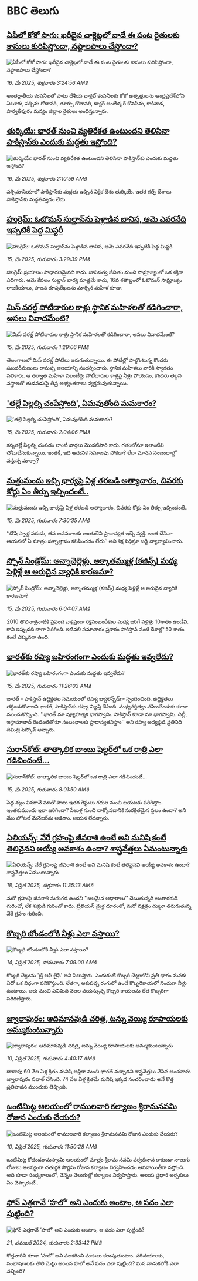 # BBC తెలుగు## [ఏపీలో కోకో సాగు: ఖరీదైన చాక్లెట్లలో వాడే ఈ పంట రైతులకు కాసులు కురిపిస్తోందా, నష్టాలపాలు చేస్తోందా?](https://www.bbc.com/telugu/articles/cly3n1d2gz9o?at_campaign=githubrss)![ఏపీలో కోకో సాగు: ఖరీదైన చాక్లెట్లలో వాడే ఈ పంట రైతులకు కాసులు కురిపిస్తోందా, నష్టాలపాలు చేస్తోందా?](https://ichef.bbci.co.uk/ace/standard/240/cpsprodpb/e210/live/5a839640-31ff-11f0-9d71-39e0857336a2.jpg)_16, మే 2025, శుక్రవారం 3:24:56 AMకి_అంతర్జాతీయ కంపెనీలతో పాటు దేశీయ చాక్లెట్‌ కంపెనీలకు కోకో ఉత్పత్తులను ఆంధ్రప్రదేశ్‌లోని ఏలూరు, పశ్చిమ గోదావరి, తూర్పు గోదావరి, డాక్టర్‌ అంబేద్కర్‌ కోనసీమ, కాకినాడ, పార్వతీపురం మన్యం జిల్లాల రైతులు అందిస్తున్నారు.## [తుర్కియే: భారత్ నుంచి వ్యతిరేకత ఉంటుందని తెలిసినా పాకిస్తాన్‌‌కు ఎందుకు మద్దతు ఇస్తోంది? ](https://www.bbc.com/telugu/articles/clyg5v30l7no?at_campaign=githubrss)![తుర్కియే: భారత్ నుంచి వ్యతిరేకత ఉంటుందని తెలిసినా పాకిస్తాన్‌‌కు ఎందుకు మద్దతు ఇస్తోంది? ](https://ichef.bbci.co.uk/ace/standard/240/cpsprodpb/9454/live/ffd96b00-31f6-11f0-badc-3ff23b984391.jpg)_16, మే 2025, శుక్రవారం 2:10:59 AMకి_పశ్చిమాసియాలో పాకిస్తాన్‌కు మద్దతు ఇచ్చిన ఏకైక దేశం తుర్కియే. ఇతర గల్ఫ్ దేశాలు పాకిస్తాన్‌కు మద్దతివ్వడం లేదు.## [హుర్రెమ్: ఓటొమన్ సుల్తాన్‌‌ను పెళ్లాడిన బానిస, ఆమె ఎవరనేది ఇప్పటికీ పెద్ద మిస్టరీ](https://www.bbc.com/telugu/articles/cx272lr9qj7o?at_campaign=githubrss)![హుర్రెమ్: ఓటొమన్ సుల్తాన్‌‌ను పెళ్లాడిన బానిస, ఆమె ఎవరనేది ఇప్పటికీ పెద్ద మిస్టరీ](https://ichef.bbci.co.uk/ace/standard/240/cpsprodpb/09d9/live/f64c0d60-2a8d-11f0-8ff1-59f5dcf8e9f5.jpg)_15, మే 2025, గురువారం 3:29:39 PMకి_హుర్రెమ్ ప్రయాణం సాధారణమైనది కాదు. బానిసత్వ జీవితం నుంచి సామ్రాజ్యంలో ఒక శక్తిగా ఎదిగారు. ఆమె కేవలం సుల్తాన్ భార్య మాత్రమే కాదు, 16వ శతాబ్దంలో ఓటొమన్ సామ్రాజ్యం రాజకీయాలు, పాలన రూపురేఖలను మార్చిన మహిళ కూడా.## [మిస్ వరల్డ్ పోటీదారుల కాళ్లు స్థానిక మహిళలతో కడిగించారా, అసలు వివాదమేంటి?](https://www.bbc.com/telugu/articles/c20nkx7pkpzo?at_campaign=githubrss)![మిస్ వరల్డ్ పోటీదారుల కాళ్లు స్థానిక మహిళలతో కడిగించారా, అసలు వివాదమేంటి?](https://ichef.bbci.co.uk/ace/standard/240/cpsprodpb/0730/live/37084340-3192-11f0-8ca4-cf9bdd8e2b45.jpg)_15, మే 2025, గురువారం 1:29:06 PMకి_తెలంగాణలో మిస్ వరల్డ్ పోటీలు జరుగుతున్నాయి. ఈ పోటీల్లో పాల్గొంటున్న కొందరు సుందరీమణులు రామప్ప ఆలయాన్ని సందర్శించారు. స్థానిక మహిళలు వారికి స్వాగతం పలికారు. ఆ తర్వాత మహిళా వలంటీర్లు పోటీదారుల కాళ్లపై నీళ్లు పోయడం, కొందరు తెల్లని వస్త్రాలతో తుడవడంపై తీవ్ర అభ్యంతరాలు వ్యక్తమవుతున్నాయి.## ['తల్లే పిల్లల్ని చంపేస్తోంది', ఏమవుతోంది మమకారం?](https://www.bbc.com/telugu/articles/c6296kye5p9o?at_campaign=githubrss)!['తల్లే పిల్లల్ని చంపేస్తోంది', ఏమవుతోంది మమకారం?](https://ichef.bbci.co.uk/ace/standard/240/cpsprodpb/afa9/live/b28f6c30-3194-11f0-8ca4-cf9bdd8e2b45.jpg)_15, మే 2025, గురువారం 2:04:06 PMకి_కన్నతల్లే పిల్లల్ని చంపడం లాంటి వార్తలు మొదటిసారి కాదు. గతంలోనూ ఇలాంటివి చోటుచేసుకున్నాయి. ఇంతకీ, ఇది ఆధునిక సమాజపు పోకడా? లేదా మానవ సంబంధాల్లో వస్తున్న మార్పా?## [మత్తుమందు ఇచ్చి భార్యపై ఏళ్ల తరబడి అత్యాచారం, చివరకు కోర్టు ఏం తీర్పు ఇచ్చిందంటే..](https://www.bbc.com/telugu/articles/czdy4mdyjy2o?at_campaign=githubrss)![మత్తుమందు ఇచ్చి భార్యపై ఏళ్ల తరబడి అత్యాచారం, చివరకు కోర్టు ఏం తీర్పు ఇచ్చిందంటే..](https://ichef.bbci.co.uk/ace/standard/240/cpsprodpb/29b1/live/34df1fc0-30e4-11f0-a23c-83a0dc8c6e05.png)_15, మే 2025, గురువారం 7:30:35 AMకి_‘‘దోషి స్వార్థ పరుడు, తన అవసరాలకు అంతులేని ప్రాధాన్యత ఇచ్చే వ్యక్తి. ఇంత చేసినా ఆయనలో ఏ మాత్రం పశ్చాత్తాపం కనిపించడం లేదు’’ అని శిక్ష విధిస్తూ జడ్జి వ్యాఖ్యానించారు.## [స్పోన్ సిండ్రోమ్: అన్నాచెల్లెళ్లు, అక్కాతమ్ముళ్ల (కజిన్స్) మధ్య పెళ్లిళ్లే ఆ అరుదైన వ్యాధికి కారణమా?](https://www.bbc.com/telugu/articles/c6287485w15o?at_campaign=githubrss)![స్పోన్ సిండ్రోమ్: అన్నాచెల్లెళ్లు, అక్కాతమ్ముళ్ల (కజిన్స్) మధ్య పెళ్లిళ్లే ఆ అరుదైన వ్యాధికి కారణమా?](https://ichef.bbci.co.uk/ace/standard/240/cpsprodpb/12a7/live/2106d8b0-30eb-11f0-92b4-d99be905cc56.jpg)_15, మే 2025, గురువారం 6:04:07 AMకి_2010 తొలినాళ్లనాటికి ప్రపంచ వ్యాప్తంగా రక్తసంబంధీకుల మధ్య జరిగే పెళ్లిళ్లు 10శాతం ఉండేవి. కానీ ఇప్పుడది బాగా పెరిగింది. ఇటీవలి సమాచారం ప్రకారం పాకిస్తాన్ వంటి దేశాల్లో 50 శాతం కంటే ఎక్కువగా ఉంది.## [భారత్‌కు రష్యా  బహిరంగంగా ఎందుకు  మద్దతు ఇవ్వలేదు?](https://www.bbc.com/telugu/articles/cpw7xr881x7o?at_campaign=githubrss)![భారత్‌కు రష్యా  బహిరంగంగా ఎందుకు  మద్దతు ఇవ్వలేదు?](https://ichef.bbci.co.uk/ace/standard/240/cpsprodpb/35ba/live/f093eff0-31a4-11f0-96c3-cf669419a2b0.jpg)_15, మే 2025, గురువారం 11:26:03 AMకి_భారత్ - పాకిస్తాన్ ఉద్రిక్తతల సమయంలో రష్యా బ్యాలెన్స్‌డ్‌గా స్పందించింది. ఉద్రిక్తతలు తగ్గించుకోవాలని భారత్, పాకిస్తాన్‌‌కు రష్యా విజ్ఞప్తి చేసింది. మధ్యవర్తిత్వం వహించేందుకు కూడా ముందుకొచ్చింది. ''భారత్ మా వ్యూహాత్మక భాగస్వామి. పాకిస్తాన్ కూడా మా భాగస్వామి. దిల్లీ, ఇస్లామాబాద్ రెండింటితోనూ సంబంధాలకు ప్రాధాన్యతనిస్తాం'' అని రష్యా అధ్యక్షుడి ప్రతినిధి దిమిత్రి పెస్కోవ్ అన్నారు.## [సురాన్‌కోట్: తాత్కాలిక బాంబు షెల్టర్‌లో ఒక రాత్రి ఎలా గడిచిందంటే...](https://www.bbc.com/telugu/articles/c1w3q19w0dro?at_campaign=githubrss)![సురాన్‌కోట్: తాత్కాలిక బాంబు షెల్టర్‌లో ఒక రాత్రి ఎలా గడిచిందంటే...](https://ichef.bbci.co.uk/ace/standard/240/cpsprodpb/8ed2/live/462fbfa0-30df-11f0-9fef-e7b453003b00.jpg)_15, మే 2025, గురువారం 8:01:50 AMకి_పెద్ద శబ్దం వినగానే మాతో పాటు ఇతర గెస్టులు గదుల నుంచి బయటకు పరిగెత్తాం. ఇంతకుముందు ఇలా జరిగిందా? పేలుళ్ల నుంచి దాక్కోవడానికి సురక్షితమైన స్థలం ఉందా? అని మేం హోటల్ మేనేజర్‌ను అడిగాం. ఆయన లేదన్నారు.## [ఏలియన్స్: వేరే గ్రహంపై జీవరాశి ఉంటే అవి మనిషి కంటే తెలివైనవి అయ్యే అవకాశం ఉందా? శాస్త్రవేత్తలు ఏమంటున్నారు](https://www.bbc.com/telugu/articles/cn7xelz1r85o?at_campaign=githubrss)![ఏలియన్స్: వేరే గ్రహంపై జీవరాశి ఉంటే అవి మనిషి కంటే తెలివైనవి అయ్యే అవకాశం ఉందా? శాస్త్రవేత్తలు ఏమంటున్నారు](https://ichef.bbci.co.uk/ace/standard/240/cpsprodpb/b07b/live/a29a56f0-1b9b-11f0-a455-cf1d5f751d2f.png)_18, ఏప్రిల్ 2025, శుక్రవారం 11:35:13 AMకి_మరో గ్రహంపై జీవరాశి మనుగడ ఉందని ''బలమైన ఆధారాలు'' చెబుతున్నది అంగారకుడి గురించో, లేక శుక్రుడి గురించో కాదు. ట్రిలియన్ మైళ్ల దూరంలో, మరో నక్షత్రం చుట్టూ తిరుగుతున్న వేరే గ్రహం గురించి.## [కొబ్బరి బోండంలోకి నీళ్లు ఎలా వస్తాయి?](https://www.bbc.com/telugu/articles/czjn4mzxxy8o?at_campaign=githubrss)![కొబ్బరి బోండంలోకి నీళ్లు ఎలా వస్తాయి?](https://ichef.bbci.co.uk/ace/standard/240/cpsprodpb/46c5/live/684a55e0-18fd-11f0-8b11-7756b7b808cc.jpg)_14, ఏప్రిల్ 2025, సోమవారం 7:09:00 AMకి_కొబ్బరి చెట్టును 'ట్రీ ఆఫ్ లైఫ్' అని పిలుస్తారు. ఎందుకంటే కొబ్బరి చెట్టులోని ప్రతీ భాగం మనకు ఏదో ఒక విధంగా పనికొస్తుంది. లేతగా, ఆకుపచ్చ రంగులో ఉండే కొబ్బరికాయలో నిండుగా నీళ్లు ఉంటాయి. ఆరు నుంచి ఎనిమిది నెలల వయస్సున్న కొబ్బరి కాయలను లేత కొబ్బరిగా పరిగణిస్తారు.## [జ్వాలాపురం: ఆదిమానవుడి చరిత్ర, టన్ను వెయ్యి రూపాయలకు అమ్ముకుంటున్నారు ](https://www.bbc.com/telugu/articles/creqqnwdd5qo?at_campaign=githubrss)![జ్వాలాపురం: ఆదిమానవుడి చరిత్ర, టన్ను వెయ్యి రూపాయలకు అమ్ముకుంటున్నారు ](https://ichef.bbci.co.uk/ace/standard/240/cpsprodpb/765e/live/b472e2d0-15b4-11f0-842b-a7355694993d.jpg)_10, ఏప్రిల్ 2025, గురువారం 4:40:17 AMకి_దాదాపు 60 వేల ఏళ్ల క్రితం మనిషి ఆఫ్రికా నుంచి భారత్ వచ్చాడని శాస్త్రవేత్తలు వేసిన అంచనాను జ్వాలాపురం సవాల్ చేసింది. 74 వేల ఏళ్ల క్రితమే మనిషి ఇక్కడ సంచరించాడు అనే కొత్త ప్రతిపాదన ముందుకు తెచ్చింది.## [ఒంటిమిట్ట ఆలయంలో రాములవారి కల్యాణం శ్రీరామనవమి రోజున ఎందుకు చేయరు?](https://www.bbc.com/telugu/articles/ce822j5e465o?at_campaign=githubrss)![ఒంటిమిట్ట ఆలయంలో రాములవారి కల్యాణం శ్రీరామనవమి రోజున ఎందుకు చేయరు?](https://ichef.bbci.co.uk/ace/standard/240/cpsprodpb/fed5/live/25534d40-1601-11f0-b58a-6113af226972.jpg)_10, ఏప్రిల్ 2025, గురువారం 11:50:28 AMకి_ఒంటిమిట్ట కోదండరామస్వామి ఆలయంలో మాత్రం శ్రీరామ నవమి పర్వదినాన కాకుండా నాలుగు రోజులు ఆలస్యంగా చతుర్దశి పౌర్ణమి రోజున కల్యాణం నిర్వహించడం ఆనవాయితీగా వస్తోంది. అది కూడా సంధ్యకాలంలో, వెన్నెల వెలుగుల్లో కల్యాణం నిర్వహిస్తారు. ఆలయ ప్రధాన అర్చకులు ఏం చెప్పారంటే..## [ఫోన్ ఎత్తగానే ‘హలో’ అని ఎందుకు అంటాం, ఆ పదం ఎలా పుట్టింది?](https://www.bbc.com/telugu/articles/cgj7x7gdjq4o?at_campaign=githubrss)![ఫోన్ ఎత్తగానే ‘హలో’ అని ఎందుకు అంటాం, ఆ పదం ఎలా పుట్టింది?](https://ichef.bbci.co.uk/ace/standard/240/cpsprodpb/0618/live/7a20ebb0-a807-11ef-b21e-5359bd56d02f.jpg)_21, నవంబర్ 2024, గురువారం 2:33:42 PMకి_కొత్తవారిని కూడా ‘హలో’ అని పలకరించి మాటలు కలుపుతుంటాం.  పరిచయాలకు, సంభాషణలకు తొలి మెట్టు అయిన హలో అనే పదం ఎలా పుట్టింది? మన వాడుకలోకి ఎలా వచ్చింది?